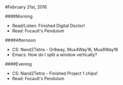 #February 21st, 2016  

####Morning  
*  Read/Listen: Finished Digital Doctor!  
*  Read: Focault's Pendulum  

####Afternoon  
*  CS: Nand2Tetris - Or8way, Mux4Way16, Mux8Way16  
*  Emacs: How do I split a window vertically?  

####Evening  
*  CS: Nand2Tetris - Finished Project 1 chips!  
*  Read: Focault's Pendulum  

